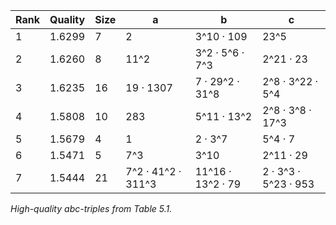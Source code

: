 | Rank | Quality | Size | a | b | c |
| --- | --- | --- | --- | --- | --- |
| 1 | 1.6299 | 7 | 2 | 3^10 · 109 | 23^5 |
| 2 | 1.6260 | 8 | 11^2 | 3^2 · 5^6 · 7^3 | 2^21 · 23 |
| 3 | 1.6235 | 16 | 19 · 1307 | 7 · 29^2 · 31^8 | 2^8 · 3^22 · 5^4 |
| 4 | 1.5808 | 10 | 283 | 5^11 · 13^2 | 2^8 · 3^8 · 17^3 |
| 5 | 1.5679 | 4 | 1 | 2 · 3^7 | 5^4 · 7 |
| 6 | 1.5471 | 5 | 7^3 | 3^10 | 2^11 · 29 |
| 7 | 1.5444 | 21 | 7^2 · 41^2 · 311^3 | 11^16 · 13^2 · 79 | 2 · 3^3 · 5^23 · 953 |

*High-quality abc-triples from Table 5.1.*
